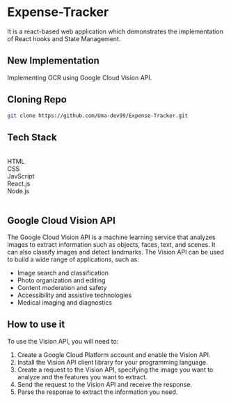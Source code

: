 # Expense-Tracker
It is a react-based web application which demonstrates the implementation of React hooks and State Management.
## New Implementation
Implementing OCR using Google Cloud Vision API.
## Cloning Repo 

``` bash
git clone https://github.com/Uma-dev99/Expense-Tracker.git
```
## Tech Stack 
<br>
HTML
<br>
CSS
<br>
JavScript
<br>
React.js
<br>
Node.js
<br><br>

## Google Cloud Vision API

The Google Cloud Vision API is a machine learning service that analyzes images to extract information such as objects, faces, text, and scenes. It can also classify images and detect landmarks. The Vision API can be used to build a wide range of applications, such as:

* Image search and classification
* Photo organization and editing
* Content moderation and safety
* Accessibility and assistive technologies
* Medical imaging and diagnostics

## How to use it

To use the Vision API, you will need to:

1. Create a Google Cloud Platform account and enable the Vision API.
2. Install the Vision API client library for your programming language.
3. Create a request to the Vision API, specifying the image you want to analyze and the features you want to extract.
4. Send the request to the Vision API and receive the response.
5. Parse the response to extract the information you need.
